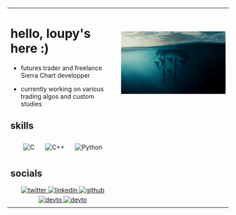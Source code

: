 <table><tr><td valign="top" width="50%">

# hello, loupy's here :)
  

- futures trader and freelance Sierra Chart developper
  

- currently working on various trading algos and custom studies
 

## skills  
  

<div align="center">  
<img style="margin: 10px" src="https://profilinator.rishav.dev/skills-assets/c-original.svg" alt="C" height="50" />  
<img style="margin: 10px" src="https://profilinator.rishav.dev/skills-assets/cplusplus-original.svg" alt="C++" height="50" />    
<img style="margin: 10px" src="https://profilinator.rishav.dev/skills-assets/python-original.svg" alt="Python" height="50" />  
</div>  

## socials  
  

<div align="center">
<a href="https://twitter.com/nathanwolfy" target="_blank">
<img src=https://img.shields.io/badge/twitter-%2300acee.svg?&style=for-the-badge&logo=twitter&logoColor=white alt=twitter style="margin-bottom: 5px;" />
</a>
<a href="https://linkedin.com/in/nathanledergerber" target="_blank">
<img src=https://img.shields.io/badge/linkedin-%231E77B5.svg?&style=for-the-badge&logo=linkedin&logoColor=white alt=linkedin style="margin-bottom: 5px;" />
</a>
<a href="https://github.com/Nathanwolfy" target="_blank">
<img src=https://img.shields.io/badge/github-%2324292e.svg?&style=for-the-badge&logo=github&logoColor=white alt=github style="margin-bottom: 5px;" />
</a> 
<a href="https://fr.fiverr.com/nathanwolfy" target="_blank">
<img src=https://img.shields.io/badge/fiverr-1DBF73?style=for-the-badge&logo=fiverr&logoColor=white alt=devto style="margin-bottom: 5px;" />
</a>
<a href="https://www.upwork.com/freelancers/nathanl14" target="_blank">
<img src=https://img.shields.io/badge/UpWork-6FDA44?style=for-the-badge&logo=Upwork&logoColor=white alt=devto style="margin-bottom: 5px;" />
</a>
</div>  


</td><td valign="top" width="50%">

  
  
<br />
<br />
<br />
<div align="center">
<img src="https://raw.githubusercontent.com/Nathanwolfy/nathanwolfy/84d176b3a116bc2d2795aaf6dc995fc0769c810d/upisdown.gif" align="center" valign="bottom"/>
</div>  


</td></tr></table>
<br />
